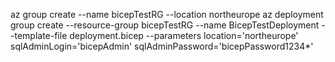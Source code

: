 az group create --name bicepTestRG --location northeurope
az deployment group create --resource-group bicepTestRG --name BicepTestDeployment --template-file deployment.bicep --parameters location='northeurope' sqlAdminLogin='bicepAdmin' sqlAdminPassword='bicepPassword1234*'